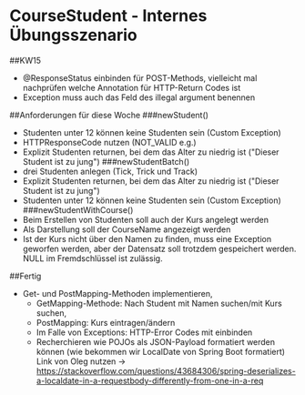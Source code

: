# CourseStudent - Internes Übungsszenario
##KW15

- @ResponseStatus einbinden für POST-Methods, vielleicht mal nachprüfen welche Annotation für HTTP-Return Codes ist
- Exception muss auch das Feld des illegal argument benennen

##Anforderungen für diese Woche
###newStudent()
- Studenten unter 12 können keine Studenten sein (Custom Exception)
- HTTPResponseCode nutzen (NOT_VALID e.g.)
- Explizit Studenten returnen, bei dem das Alter zu niedrig ist ("Dieser Student ist zu jung")
###newStudentBatch()
- drei Studenten anlegen (Tick, Trick und Track)
- Explizit Studenten returnen, bei dem das Alter zu niedrig ist ("Dieser Student ist zu jung")
- Studenten unter 12 können keine Studenten sein (Custom Exception)
###newStudentWithCourse()
- Beim Erstellen von Studenten soll auch der Kurs angelegt werden
- Als Darstellung soll der CourseName angezeigt werden
- Ist der Kurs nicht über den Namen zu finden, muss eine Exception geworfen werden, aber der Datensatz soll trotzdem gespeichert werden. NULL im Fremdschlüssel ist zulässig.


##Fertig
- Get- und PostMapping-Methoden implementieren,
  - GetMapping-Methode: Nach Student mit Namen suchen/mit Kurs suchen,
  - PostMapping: Kurs eintragen/ändern
  - Im Falle von Exceptions: HTTP-Error Codes mit einbinden
  - Recherchieren wie POJOs als JSON-Payload formatiert werden können (wie bekommen wir LocalDate von Spring Boot formatiert)
    Link von Oleg nutzen -> https://stackoverflow.com/questions/43684306/spring-deserializes-a-localdate-in-a-requestbody-differently-from-one-in-a-req